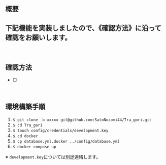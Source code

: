 ## 概要
下記機能を実装しましたので、《確認方法》に沿って確認をお願いします。
- 

<br>

## 確認方法
- [ ] 

<br>

## 環境構築手順

1. `$ git clone -b xxxxx git@github.com:SatoNozomi44/Tra_gori.git`
2. `$ cd Tra_gori`
3. `$ touch config/credentials/development.key`
4. `$ cd docker`
5. `$ cp database.yml.docker ../config/database.yml`
6. `$ docker compose up`

※ `development.key`については別途連絡します。